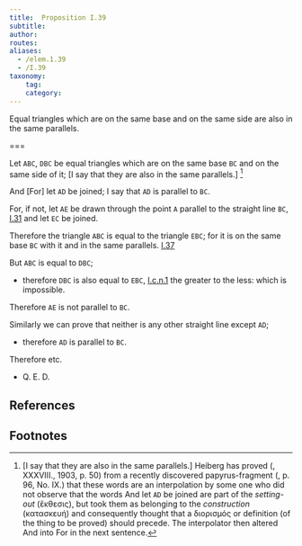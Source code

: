 ```yaml
---
title:  Proposition I.39
subtitle:
author:
routes:
aliases:
  - /elem.1.39
  - /I.39
taxonomy:
    tag:
    category:
---
```


Equal triangles which are on the same base and on the same side are also in the same parallels.

===

Let `ABC`, `DBC` be equal triangles which are on the same base `BC` and on the same side of it; [I say that they are also in the same parallels.] [^I.39:1]

And [For] let `AD` be joined; I say that `AD` is parallel to `BC`.

For, if not, let `AE` be drawn through the point `A` parallel to the straight line `BC`, [I.31] and let `EC` be joined. 

Therefore the triangle `ABC` is equal to the triangle `EBC`; for it is on the same base `BC` with it and in the same parallels. [I.37]

But `ABC` is equal to `DBC`; 

- therefore `DBC` is also equal to `EBC`, [I.c.n.1] the greater to the less: which is impossible.

Therefore `AE` is not parallel to `BC`. 

Similarly we can prove that neither is any other straight line except `AD`; 

- therefore `AD` is parallel to `BC`.

Therefore etc.

- Q. E. D.

## References

[I.31]: /elem.1.31 "Book 1 - Proposition 31"
[I.37]: /elem.1.37 "Book 1 - Proposition 37"
[I.c.n.1]: /elem.1.c.n.1 "Book 1 - Common Notion 1"

## Footnotes

[^I.39:1]: [I say that they are also in the same parallels.]
    Heiberg has proved (<title>Hermes</title>, XXXVIII., 1903, p. 50) from a recently discovered papyrus-fragment (<title>Fayūm towns and their papyri</title>, p. 96, No. IX.) that these words are an interpolation by some one who did not observe that the words <quote>And let `AD` be joined</quote> are part of the <em>setting-out</em> (<foreign lang="greek">ἔκθεσις</foreign>), but took them as belonging to the <em>construction</em> (<foreign lang="greek">κατασκευή</foreign>) and consequently thought that a <foreign lang="greek">διορισμός</foreign> or <quote>definition</quote> (of the thing to be proved) should precede. The interpolator then altered <quote>And</quote> into <quote>For</quote> in the next sentence.

